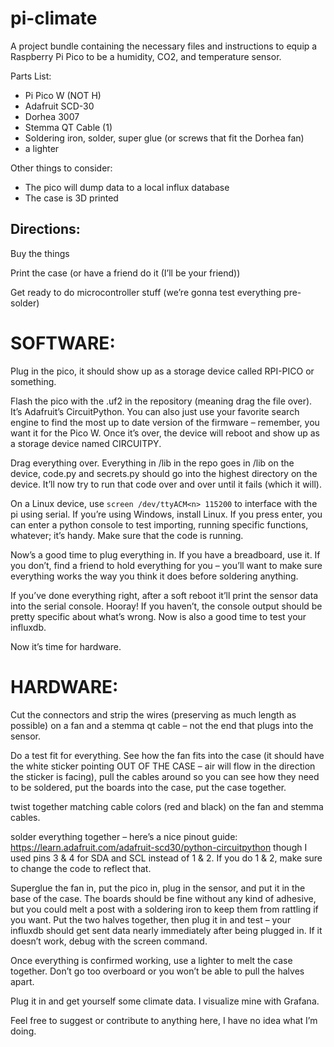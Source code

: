 ﻿# pi-climate
A project bundle containing the necessary files and instructions to equip a Raspberry Pi Pico to be a humidity, CO2, and temperature sensor.

Parts List:
 - Pi Pico W (NOT H)
 - Adafruit SCD-30
 - Dorhea 3007
 - Stemma QT Cable (1)
 - Soldering iron, solder, super glue (or screws that fit the Dorhea fan)
 - a lighter

Other things to consider:
 - The pico will dump data to a local influx database
 - The case is 3D printed

## Directions:

Buy the things

Print the case (or have a friend do it (I’ll be your friend))

Get ready to do microcontroller stuff (we’re gonna test everything pre-solder)

# SOFTWARE:

Plug in the pico, it should show up as a storage device called RPI-PICO or something.

Flash the pico with the .uf2 in the repository (meaning drag the file over). It’s Adafruit’s CircuitPython. You can also just use your favorite search engine to find the most up to date version of the firmware – remember, you want it for the Pico W. Once it’s over, the device will reboot and show up as a storage device named CIRCUITPY.

Drag everything over. Everything in /lib in the repo goes in /lib on the device, code.py and secrets.py should go into the highest directory on the device. It’ll now try to run that code over and over until it fails (which it will).

On a Linux device, use `screen /dev/ttyACM<n> 115200` to interface with the pi using serial. If you’re using Windows, install Linux. If you press enter, you can enter a python console to test importing, running specific functions, whatever; it’s handy. Make sure that the code is running.

Now’s a good time to plug everything in. If you have a breadboard, use it. If you don’t, find a friend to hold everything for you – you’ll want to make sure everything works the way you think it does before soldering anything.

If you’ve done everything right, after a soft reboot it’ll print the sensor data into the serial console. Hooray! If you haven’t, the console output should be pretty specific about what’s wrong. Now is also a good time to test your influxdb.

Now it’s time for hardware.






# HARDWARE:

Cut the connectors and strip the wires (preserving as much length as possible) on a fan and a stemma qt cable – not the end that plugs into the sensor.

Do a test fit for everything. See how the fan fits into the case (it should have the white sticker pointing OUT OF THE CASE – air will flow in the direction the sticker is facing), pull the cables around so you can see how they need to be soldered, put the boards into the case, put the case together.

twist together matching cable colors (red and black) on the fan and stemma cables.

solder everything together – here’s a nice pinout guide: https://learn.adafruit.com/adafruit-scd30/python-circuitpython
though I used pins 3 & 4 for SDA and SCL instead of 1 & 2. If you do 1 & 2, make sure to change the code to reflect that.

Superglue the fan in, put the pico in, plug in the sensor, and put it in the base of the case. The boards should be fine without any kind of adhesive, but you could melt a post with a soldering iron to keep them from rattling if you want. Put the two halves together, then plug it in and test – your influxdb should get sent data nearly immediately after being plugged in. If it doesn’t work, debug with the screen command.

Once everything is confirmed working, use a lighter to melt the case together. Don’t go too overboard or you won’t be able to pull the halves apart.

Plug it in and get yourself some climate data. I visualize mine with Grafana.


Feel free to suggest or contribute to anything here, I have no idea what I’m doing.
